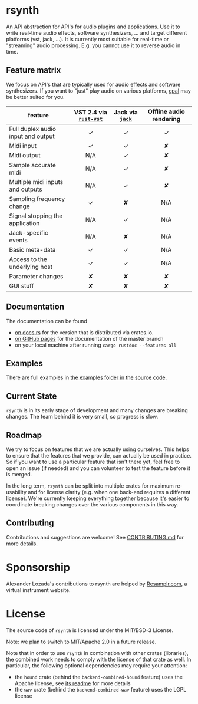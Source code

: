 # rsynth

An API abstraction for API's for audio plugins and applications.
Use it to write real-time audio effects, software synthesizers, ... and target different platforms
(vst, jack, ...).
It is currently most suitable for real-time or "streaming" audio processing.
E.g. you cannot use it to reverse audio in time.

## Feature matrix

We focus on API's that are typically used for audio effects and software synthesizers.
If you want to "just" play audio on various platforms, [cpal](https://crates.io/crates/cpal) may
be better suited for you.

| feature |  VST 2.4 via [`rust-vst`]      | Jack via [`jack`] | Offline audio rendering |
|---------|:------------------------------:|:-----------------:|:-----------------------:|
| Full duplex audio input and output |  ✓  |        ✓          |           ✓             |
| Midi input                         |  ✓  |        ✓          |           ✘             |
| Midi output                        | N/A |        ✓          |           ✘             |
| Sample accurate midi               | N/A |        ✓          |           ✘             |
| Multiple midi inputs and outputs   | N/A |        ✓          |           ✘             |
| Sampling frequency change          |  ✓  |        ✘          |          N/A            |
| Signal stopping the application    | N/A |        ✓          |          N/A            |
| Jack-specific events               | N/A |        ✘          |          N/A            |
| Basic meta-data                    |  ✓  |        ✓          |          N/A            |
| Access to the underlying host      |  ✓  |        ✓          |          N/A            |
| Parameter changes                  |  ✘  |        ✘          |           ✘             |
| GUI stuff                          |  ✘  |        ✘          |           ✘             |

## Documentation

The documentation can be found
* [on docs.rs](https://docs.rs/rsynth/) for the version that is distributed via crates.io.
* [on GitHub pages](https://pieterpenninckx.github.io/rsynth/rsynth) for the documentation of the master branch
* on your local machine after running `cargo rustdoc --features all`

## Examples
There are full examples in 
[the examples folder in the source code](https://github.com/PieterPenninckx/rsynth/tree/master/examples).


## Current State

`rsynth` is in its early stage of development and many changes are breaking changes.
The team behind it is very small, so progress is slow.

## Roadmap

We try to focus on features that we are actually using ourselves.
This helps to ensure that the features that we provide, can actually be used in practice.
So if you want to use a particular feature that isn't there yet, feel free to open an issue (if
needed) and you can volunteer to test the feature before it is merged.

In the long term, `rsynth` can be split into multiple crates for maximum re-usability
and for license clarity (e.g. when one back-end requires a different license).
We're currently keeping everything together because it's easier to coordinate breaking changes
over the various components in this way.

## Contributing

Contributions and suggestions are welcome!
See [CONTRIBUTING.md](CONTRIBUTING.md) for more details.

# Sponsorship

Alexander Lozada's contributions to rsynth are helped by [Resamplr.com](https://resamplr.com/), a virtual instrument website.

# License 

The source code of `rsynth` is licensed under the MIT/BSD-3 License.

Note: we plan to switch to MIT/Apache 2.0 in a future release.

Note that in order to use `rsynth` in combination with other crates (libraries), the combined work needs
to comply with the license of that crate as well. In particular, the following optional dependencies may require your attention:
* the `hound` crate (behind the `backend-combined-hound` feature) uses the Apache license, see [its readme](https://github.com/ruuda/hound#license) for more details
* the `wav` crate (behind the `backend-combined-wav` feature) uses the LGPL license

[`rust-vst`]: https://github.com/RustAudio/vst-rs
[`jack`]:https://crates.io/crates/jack
